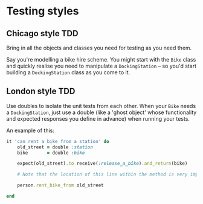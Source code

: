 # Testing styles

## Chicago style TDD

Bring in all the objects and classes you need for testing as you need them.

Say you're modelling a bike hire scheme. You might start with the ```Bike``` class and quickly realise you need to manipulate a ```DockingStation``` – so you'd start building a ```DockingStation``` class as you come to it.

## London style TDD

Use doubles to isolate the unit tests from each other. When your ```Bike``` needs a ```DockingStation```, just use a double (like a 'ghost object' whose functionality and expected responses you define in advance) when running your tests.

An example of this:

```ruby
it 'can rent a bike from a station' do
	old_street = double :station
	bike       = double :bike

	expect(old_street).to receive(:release_a_bike).and_return(bike)

	# Note that the location of this line within the method is very important!

	person.rent_bike_from old_street

end
```